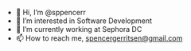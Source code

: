 - 👋 Hi, I’m @sppencerr
- 👀 I’m interested in Software Development 
- 🌱 I’m currently working at Sephora DC
- 📫 How to reach me, spencergerritsen@gmail.com

<!---
sppencerr/sppencerr is a ✨ special ✨ repository because its `README.md` (this file) appears on your GitHub profile.
You can click the Preview link to take a look at your changes.
--->
